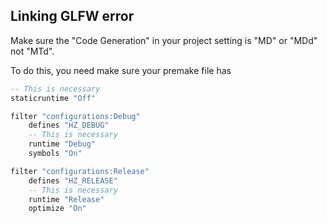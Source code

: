 ## Linking GLFW error

Make sure the "Code Generation" in your project setting is "MD" or "MDd" not "MTd".

To do this, you need make sure your premake file has

```lua
-- This is necessary
staticruntime "Off"

filter "configurations:Debug"
    defines "HZ_DEBUG"
    -- This is necessary
	runtime "Debug"
    symbols "On"

filter "configurations:Release"
    defines "HZ_RELEASE"
	-- This is necessary
    runtime "Release"
    optimize "On"
```

```